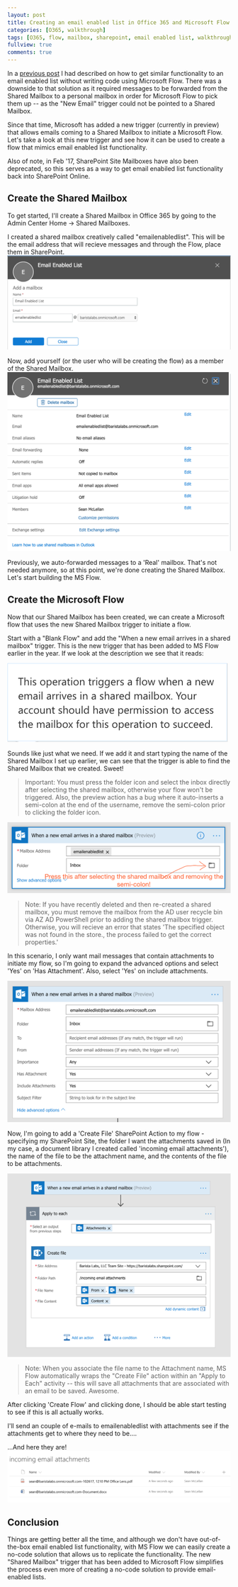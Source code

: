 ```yaml
---
layout: post
title: Creating an email enabled list in Office 365 and Microsoft Flow Part 2
categories: [O365, walkthrough]
tags: [O365, flow, mailbox, sharepoint, email enabled list, walkthrough]
fullview: true
comments: true
---
```


In a [previous post](https://beyond-sharepoint.github.io/o365/walkthrough/2016/08/01/creating-an-email-enabled-list-in-O365-and-microsoft-flow.html) I had described on how to get similar functionality to an email enabled list without writing code using Microsoft Flow. There was a downside to that solution as it required messages to be forwarded from the Shared Mailbox to a personal mailbox in order for Microsoft Flow to pick them up -- as the "New Email" trigger could not be pointed to a Shared Mailbox.

Since that time, Microsoft has added a new trigger (currently in preview) that allows emails coming to a Shared Mailbox to initiate a Microsoft Flow. Let's take a look at this new trigger and see how it can be used to create a flow that mimics email enabled list functionality.

Also of note, in Feb '17, SharePoint Site Mailboxes have also been deprecated, so this serves as a way to get email enabiled list functionality back into SharePoint Online.

Create the Shared Mailbox
---
To get started, I'll create a Shared Mailbox in Office 365 by going to the Admin Center Home -> Shared Mailboxes.

I created a shared mailbox creatively called "emailenabledlist". This will be the email address that will recieve messages and through the Flow, place them in SharePoint.
![screenshot](/assets/media/2017-10-26-creating-an-email-enabled-list-in-O365-pt-2-01.png "Screenshot")

Now, add yourself (or the user who will be creating the flow) as a member of the Shared Mailbox.
![screenshot](/assets/media/2017-10-26-creating-an-email-enabled-list-in-O365-pt-2-02.png "Screenshot")

Previously, we auto-forwarded messages to a 'Real' mailbox. That's not needed anymore, so at this point, we're done creating the Shared Mailbox. Let's start building the MS Flow.

Create the Microsoft Flow
---
Now that our Shared Mailbox has been created, we can create a Microsoft flow that uses the new Shared Mailbox trigger to initiate a flow.

Start with a "Blank Flow" and add the "When a new email arrives in a shared mailbox" trigger. This is the new trigger that has been added to MS Flow earlier in the year. If we look at the description we see that it reads:

![screenshot](/assets/media/2017-10-26-creating-an-email-enabled-list-in-O365-pt-2-03.png "Screenshot")

Sounds like just what we need. If we add it and start typing the name of the Shared Mailbox I set up earlier, we can see that the trigger is able to find the Shared Mailbox that we created. Sweet!

> Important: You must press the folder icon and select the inbox directly after selecting the shared mailbox, otherwise your flow won't be triggered. Also, the preview action has a bug where it auto-inserts a semi-colon at the end of the username, remove the semi-colon prior to clicking the folder icon.

![screenshot](/assets/media/2017-10-26-creating-an-email-enabled-list-in-O365-pt-2-04.png "Screenshot")

> Note: If you have recently deleted and then re-created a shared mailbox, you must remove the mailbox from the AD user recycle bin via AZ AD PowerShell prior to adding the shared mailbox trigger. Otherwise, you will recieve an error that states 'The specified object was not found in the store., the process failed to get the correct properties.'


In this scenario, I only want mail messages that contain attachments to initiate my flow, so I'm going to expand the advanced options and select 'Yes' on 'Has Attachment'. Also, select 'Yes' on include attachments.

![screenshot](/assets/media/2017-10-26-creating-an-email-enabled-list-in-O365-pt-2-05.png "Screenshot")

Now, I'm going to add a 'Create File' SharePoint Action to my flow - specifying my SharePoint Site, the folder I want the attachments saved in (In my case, a document library I created called 'incoming email attachments'), the name of the file to be the attachment name, and the contents of the file to be attachments.

![screenshot](/assets/media/2017-10-26-creating-an-email-enabled-list-in-O365-pt-2-06.png "Screenshot")

> Note: When you associate the file name to the Attachment name, MS Flow automatically wraps the "Create File" action within an "Apply to Each" activity -- this will save all attachments that are associated with an email to be saved. Awesome.

After clicking 'Create Flow' and clicking done, I should be able start testing to see if this is all actually works.

I'll send an couple of e-mails to emailenabledlist with attachments see if the attachments get to where they need to be....

...And here they are!
![screenshot](/assets/media/2017-10-26-creating-an-email-enabled-list-in-O365-pt-2-07.png "Screenshot")

Conclusion
---
Things are getting better all the time, and although we don't have out-of-the-box email enabled list functionality, with MS Flow we can easily create a no-code solution that allows us to replicate the functionality. The new "Shared Mailbox" trigger that has been added to Microsoft Flow simplifies the process even more of creating a no-code solution to provide email-enabled lists. 